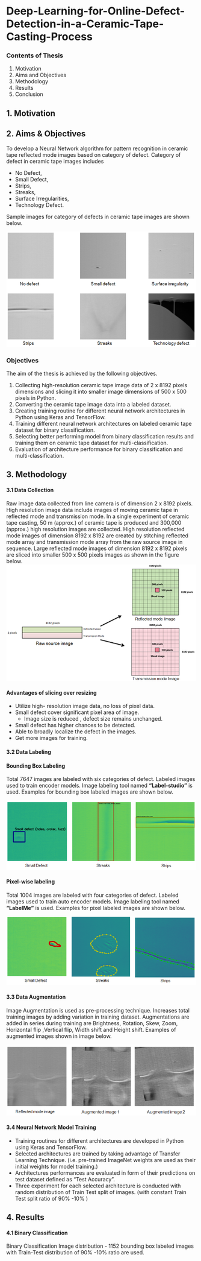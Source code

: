 # Deep-Learning-for-Online-Defect-Detection-in-a-Ceramic-Tape-Casting-Process
### Contents of Thesis
1. Motivation
2. Aims and Objectives
3. Methodology
4. Results 
5. Conclusion

## 1. Motivation

## 2. Aims & Objectives

To develop a Neural Network algorithm for pattern recognition in ceramic tape reflected mode images based on category of defect. Category of defect in ceramic tape images includes
* No Defect,
* Small Defect,
* Strips,
* Streaks,
* Surface Irregularities,
* Technology Defect.

Sample images for category of defects in ceramic tape images are shown below.

![](images/cat.png)

### Objectives

The aim of the thesis is achieved by the following objectives.

1. Collecting high-resolution ceramic tape image data of 2 x 8192 pixels dimensions and slicing it into smaller image dimensions of 500 x 500 pixels in Python.
2. Converting the ceramic tape image data into a labeled dataset.
3. Creating training routine for different neural network architectures in Python using Keras and TensorFlow.
4. Training different neural network architectures on labeled ceramic tape dataset for binary classification.
5. Selecting better performing model from binary classification results and training them on ceramic tape dataset for multi-classification.
6. Evaluation of architecture performance for binary classification and multi-classification.

## 3. Methodology
#### 3.1 Data Collection
Raw image data collected from line camera is of dimension 2 x 8192 pixels. High resolution image data include images of moving ceramic tape in reflected mode and transmission mode. In a single experiment of ceramic tape casting, 50 m (approx.) of ceramic tape is produced and 300,000 (approx.) high resolution images are collected. High resolution reflected mode images of dimension 8192 x 8192 are created by stitching reflected mode array and transmission mode array from the raw source image in sequence. Large reflected mode images of dimension 8192 x 8192 pixels are sliced into smaller 500 x 500 pixels images as shown in the figure below.
![](images/col.png)
#### <strong>Advantages of slicing over resizing</strong>
* Utilize high- resolution image data, no loss of pixel data.
* Small defect cover significant pixel area of image. 
  * Image size is reduced , defect size remains unchanged.
* Small defect has higher chances to be detected.
* Able to broadly localize the defect in the images.
* Get more images for training.

#### 3.2 Data Labeling

#### Bounding Box Labeling
Total 7647 images are labeled with six categories of defect. Labeled images used to train encoder models. Image labeling tool named **“Label-studio”** is used.
Examples for bounding box labeled images are shown below.

![](images/bound.png)

#### Pixel-wise labeling
Total 1004 images are labeled with four categories of defect. Labeled images used to train auto encoder models. Image labeling tool named **“LabelMe”** is used.
Examples for pixel labeled images are shown below.

![](images/pixels.png)

#### 3.3 Data Augmentation

Image Augmentation is used as pre-processing technique. Increases total training images by adding variation in training dataset. Augmentations are added in series during training are Brightness, Rotation, Skew, Zoom, Horizontal flip ,Vertical flip, Width shift and Height shift. Examples of augmented images shown in image below.

![](images/Aug1.png)

#### 3.4 Neural Network Model Training
* Training routines for different architectures are developed in Python using Keras and TensorFlow.
* Selected architectures are trained by taking advantage of Transfer Learning Technique. (i.e.  pre-trained ImageNet weights are used as their initial weights for model training.)
* Architectures performances are evaluated in form of their predictions on test dataset defined as “Test Accuracy”.
* Three experiment for each selected architecture is conducted with random distribution of Train Test split of images. (with constant Train Test split ratio of 90% -10% )

## 4. Results
#### 4.1 Binary Classification
Binary Classification Image distribution - 1152 bounding box labeled images with Train-Test distribution of 90% -10% ratio are used.







